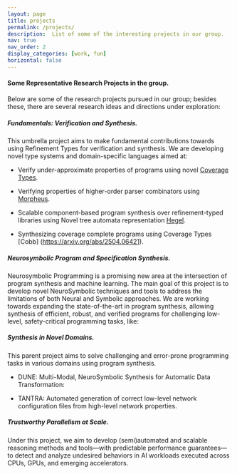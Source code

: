 ```yaml
---
layout: page
title: projects
permalink: /projects/
description:  List of some of the interesting projects in our group.
nav: true
nav_order: 2
display_categories: [work, fun]
horizontal: false
---
```


<!-- pages/projects.md -->




#### Some Representative Research Projects in the group.
Below are some of the research projects pursued in our group; besides these, there are several research ideas and directions under exploration:

##### Fundamentals: Verification and Synthesis.
This umbrella project aims to make fundamental contributions towards using Refinement Types for verification and synthesis. We are developing novel type systems and domain-specific languages aimed at:

 - Verify under-approximate properties of programs using novel [Coverage Types](https://aegis-iisc.github.io/assets/pdf/poirotpreprint.pdf).

 - Verifying properties of higher-order parser combinators using [Morpheus](https://arxiv.org/abs/2305.07901v1).

 - Scalable component-based program synthesis over refinement-typed libraries using Novel tree automata representation [Hegel](https://aegis-iisc.github.io/assets/pdf/hegel_draft.pdf).

 - Synthesizing coverage complete programs using Coverage Types [Cobb] (https://arxiv.org/abs/2504.06421).


##### Neurosymbolic Program and Specification Synthesis.
Neurosymbolic Programming is a promising new area at the intersection of program synthesis and machine learning. 
The main goal of this project is to develop novel NeuroSymbolic techniques and tools to address the limitations of both Neural and Symbolic approaches. We are working towards expanding the state-of-the-art in program synthesis, allowing synthesis of efficient, robust, and verified programs for challenging low-level, safety-critical programming tasks, like:
<!-- 
 - Optimizing compilers.

 - Logical specification inference.

 - Program synthesis for explainable AI (xAI) -->

##### Synthesis in Novel Domains.
This parent project aims to solve challenging and error-prone programming tasks in various domains using program synthesis. 

 - DUNE: Multi-Modal, NeuroSymbolic Synthesis for Automatic Data Transformation:
 <!-- The project's goal is to investigate and develop new automated techniques that enable efficient and robust data transformation of enterprise-scale data stored in different formats. The project's novelties are the development of Multimodal, Neurosymbolic program synthesis frameworks and algorithms using ML (particularly LLMs) integrated with Symbolic reasoning. -->

 - TANTRA: Automated generation of correct low-level network configuration files from high-level network properties.


#####  Trustworthy Parallelism at Scale.
Under this project, we aim to develop (semi)automated and scalable reasoning methods and tools—with predictable performance guarantees—to detect and analyze undesired behaviors in AI workloads executed across CPUs, GPUs, and emerging accelerators.